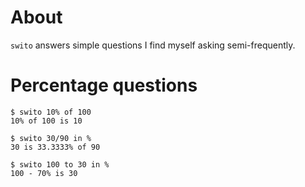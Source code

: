 # About

`swito` answers simple questions I find myself asking semi-frequently.

# Percentage questions
```
$ swito 10% of 100
10% of 100 is 10

$ swito 30/90 in %
30 is 33.3333% of 90

$ swito 100 to 30 in %
100 - 70% is 30
```
